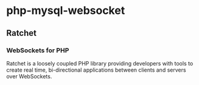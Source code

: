 # php-mysql-websocket
## Ratchet
### WebSockets for PHP
Ratchet is a loosely coupled PHP library providing developers with tools to create real time, bi-directional applications between clients and servers over WebSockets.
